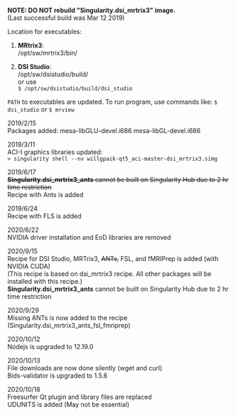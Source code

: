 **NOTE: DO NOT rebuild "Singularity.dsi_mrtrix3" image.**  
(Last successful build was Mar 12 2019)

Location for executables:  
1) **MRtrix3**:  
/opt/sw/mrtrix3/bin/  

2) **DSI Studio**:  
/opt/sw/dsistudio/build/  
or use  
`$ /opt/sw/dsistudio/build/dsi_studio`  

`PATH` to executables are updated. To run program, use commands like: `$ dsi_studio` or `$ mrview`

2019/2/15  
Packages added: mesa-libGLU-devel.i686 mesa-libGL-devel.i686

2019/3/11  
ACI-I graphics libraries updated:  
`> singularity shell --nv willgpaik-qt5_aci-master-dsi_mrtrix3.simg`

2019/6/17  
~~**Singularity.dsi_mrtrix3_ants** cannot be built on Singularity Hub due to 2 hr time restriction~~  
Recipe with Ants is added

2019/6/24  
Recipe with FLS is added

2020/6/22  
NVIDIA driver installation and EoD libraries are removed  

2020/9/15  
Recipe for DSI Studio, MRTrix3, ~~ANTs,~~ FSL, and fMRIPrep is added (with NVIDIA CUDA)  
(This recipe is based on dsi_mrtrix3 recipe. All other packages will be installed with this recipe.)  
**Singularity.dsi_mrtrix3_ants** cannot be built on Singularity Hub due to 2 hr time restriction

2020/9/29  
Missing ANTs is now added to the recipe (Singularity.dsi_mrtrix3_ants_fsl_fmriprep)

2020/10/12  
Nodejs is upgraded to 12.19.0

2020/10/13  
File downloads are now done silently (wget and curl)  
Bids-validator is upgraded to 1.5.6

2020/10/18  
Freesurfer Qt plugin and library files are replaced  
UDUNITS is added (May not be essential)
